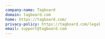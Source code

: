 ```yaml
---
company-name: Tagboard
domain: tagboard.com
home: https://tagboard.com/
privacy-policy: https://tagboard.com/legal
email: support@tagboard.com
---
```




